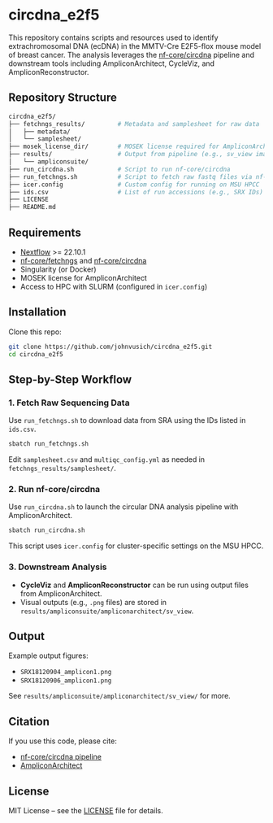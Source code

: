 # circdna_e2f5

This repository contains scripts and resources used to identify extrachromosomal DNA (ecDNA) in the MMTV-Cre E2F5-flox mouse model of breast cancer. The analysis leverages the [nf-core/circdna](https://nf-co.re/circdna) pipeline and downstream tools including AmpliconArchitect, CycleViz, and AmpliconReconstructor.

## Repository Structure

```bash
circdna_e2f5/
├── fetchngs_results/         # Metadata and samplesheet for raw data
│   ├── metadata/
│   └── samplesheet/
├── mosek_license_dir/        # MOSEK license required for AmpliconArchitect
├── results/                  # Output from pipeline (e.g., sv_view images)
│   └── ampliconsuite/
├── run_circdna.sh            # Script to run nf-core/circdna
├── run_fetchngs.sh           # Script to fetch raw fastq files via nf-core/fetchngs
├── icer.config               # Custom config for running on MSU HPCC
├── ids.csv                   # List of run accessions (e.g., SRX IDs)
├── LICENSE
├── README.md
```

## Requirements

- [Nextflow](https://www.nextflow.io/) >= 22.10.1
- [nf-core/fetchngs](https://nf-co.re/fetchngs) and [nf-core/circdna](https://nf-co.re/circdna)
- Singularity (or Docker)
- MOSEK license for AmpliconArchitect
- Access to HPC with SLURM (configured in `icer.config`)

## Installation

Clone this repo:

```bash
git clone https://github.com/johnvusich/circdna_e2f5.git
cd circdna_e2f5
```

## Step-by-Step Workflow

### 1. Fetch Raw Sequencing Data

Use `run_fetchngs.sh` to download data from SRA using the IDs listed in `ids.csv`.

```bash
sbatch run_fetchngs.sh
```

Edit `samplesheet.csv` and `multiqc_config.yml` as needed in `fetchngs_results/samplesheet/`.

### 2. Run nf-core/circdna

Use `run_circdna.sh` to launch the circular DNA analysis pipeline with AmpliconArchitect.

```bash
sbatch run_circdna.sh
```

This script uses `icer.config` for cluster-specific settings on the MSU HPCC.

### 3. Downstream Analysis

- **CycleViz** and **AmpliconReconstructor** can be run using output files from AmpliconArchitect.
- Visual outputs (e.g., `.png` files) are stored in `results/ampliconsuite/ampliconarchitect/sv_view`.

## Output

Example output figures:
- `SRX18120904_amplicon1.png`
- `SRX18120906_amplicon1.png`

See `results/ampliconsuite/ampliconarchitect/sv_view/` for more.

## Citation

If you use this code, please cite:

- [nf-core/circdna pipeline](https://nf-co.re/circdna)
- [AmpliconArchitect](https://github.com/virajbdeshpande/AmpliconArchitect)

## License

MIT License – see the [LICENSE](./LICENSE) file for details.
